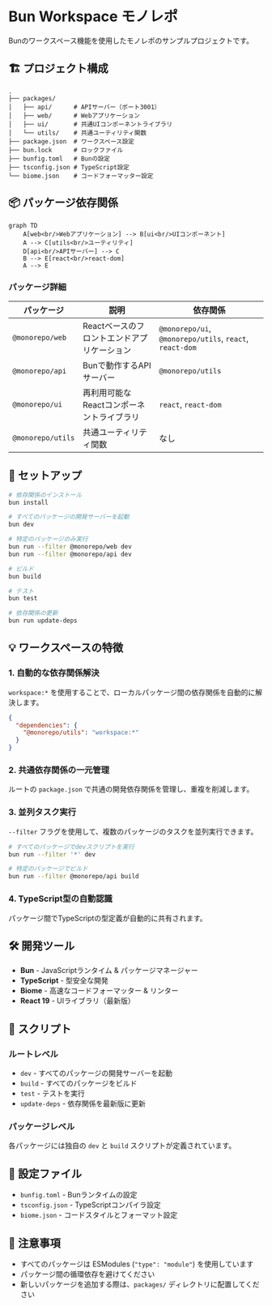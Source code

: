 # Bun Workspace モノレポ

Bunのワークスペース機能を使用したモノレポのサンプルプロジェクトです。

## 🏗️ プロジェクト構成

```
.
├── packages/
│   ├── api/      # APIサーバー（ポート3001）
│   ├── web/      # Webアプリケーション
│   ├── ui/       # 共通UIコンポーネントライブラリ
│   └── utils/    # 共通ユーティリティ関数
├── package.json  # ワークスペース設定
├── bun.lock      # ロックファイル
├── bunfig.toml   # Bunの設定
├── tsconfig.json # TypeScript設定
└── biome.json    # コードフォーマッター設定
```

## 📦 パッケージ依存関係

```mermaid
graph TD
    A[web<br/>Webアプリケーション] --> B[ui<br/>UIコンポーネント]
    A --> C[utils<br/>ユーティリティ]
    D[api<br/>APIサーバー] --> C
    B --> E[react<br/>react-dom]
    A --> E
```

### パッケージ詳細

| パッケージ | 説明 | 依存関係 |
|---------|------|---------|
| `@monorepo/web` | Reactベースのフロントエンドアプリケーション | `@monorepo/ui`, `@monorepo/utils`, `react`, `react-dom` |
| `@monorepo/api` | Bunで動作するAPIサーバー | `@monorepo/utils` |
| `@monorepo/ui` | 再利用可能なReactコンポーネントライブラリ | `react`, `react-dom` |
| `@monorepo/utils` | 共通ユーティリティ関数 | なし |

## 🚀 セットアップ

```bash
# 依存関係のインストール
bun install

# すべてのパッケージの開発サーバーを起動
bun dev

# 特定のパッケージのみ実行
bun run --filter @monorepo/web dev
bun run --filter @monorepo/api dev

# ビルド
bun build

# テスト
bun test

# 依存関係の更新
bun run update-deps
```

## 💡 ワークスペースの特徴

### 1. **自動的な依存関係解決**
`workspace:*` を使用することで、ローカルパッケージ間の依存関係を自動的に解決します。

```json
{
  "dependencies": {
    "@monorepo/utils": "workspace:*"
  }
}
```

### 2. **共通依存関係の一元管理**
ルートの `package.json` で共通の開発依存関係を管理し、重複を削減します。

### 3. **並列タスク実行**
`--filter` フラグを使用して、複数のパッケージのタスクを並列実行できます。

```bash
# すべてのパッケージでdevスクリプトを実行
bun run --filter '*' dev

# 特定のパッケージでビルド
bun run --filter @monorepo/api build
```

### 4. **TypeScript型の自動認識**
パッケージ間でTypeScriptの型定義が自動的に共有されます。

## 🛠️ 開発ツール

- **Bun** - JavaScriptランタイム & パッケージマネージャー
- **TypeScript** - 型安全な開発
- **Biome** - 高速なコードフォーマッター & リンター
- **React 19** - UIライブラリ（最新版）

## 📝 スクリプト

### ルートレベル
- `dev` - すべてのパッケージの開発サーバーを起動
- `build` - すべてのパッケージをビルド
- `test` - テストを実行
- `update-deps` - 依存関係を最新版に更新

### パッケージレベル
各パッケージには独自の `dev` と `build` スクリプトが定義されています。

## 🔧 設定ファイル

- `bunfig.toml` - Bunランタイムの設定
- `tsconfig.json` - TypeScriptコンパイラ設定
- `biome.json` - コードスタイルとフォーマット設定

## 📌 注意事項

- すべてのパッケージは ESModules (`"type": "module"`) を使用しています
- パッケージ間の循環依存を避けてください
- 新しいパッケージを追加する際は、`packages/` ディレクトリに配置してください